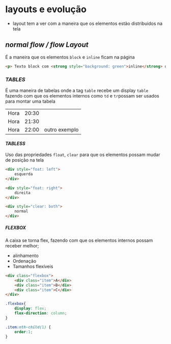 # layouts e evolução 

- layout tem a ver com a maneira que os elementos estão distribuidos na tela

## *normal flow / flow Layout*
É a maneira que os elementos `block` e `inline` ficam na página

```html 
<p> Texto block com <strong style="background: green">inline</strong> dentro </p>
```


### *TABLES*
É uma maneira de tabelas onde a tag `table` recebe um display `table` fazendo com que os elementos internos como `td` e `tr`possam ser usados para montar uma tabela

<table>
    <tr>
        <td>Hora</td>
        <td>20:30</td>
    </tr>
    <tr>
        <td>Hora</td>
        <td>21:30</td>
    </tr>
    <tr>
        <td>Hora</td>
        <td>22:00</td>
        <td>outro exemplo</td>
    </tr>
</table>

#### *TABLESS*

Uso das propriedades `float`, `clear` para que os elementos possam mudar de posição na tela

```HTML
<div style="foat: left">
    esquerda
</div>

<div style="foat: right">
    direita
</div>

<div style="clear: both">
    normal
</div>
```

##### *FLEXBOX*
A caixa se torna flex, fazendo com que os elementos internos possam receber melhor;

- alinhamento
- Ordenação
- Tamanhos flexíveis


```HTML
<div class="flexbox">
    <div class="item">A</div>
    <div class="item">B</div>
    <div class="item">C</div>
</div>
```

```css
.flexbox{
    display: flex;
    flex-direction: column;
}

.item:nth-child(1) {
    order:1;
}
